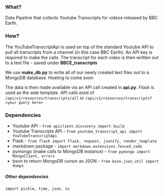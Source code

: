 ### What?
Data Pipeline that collects Youtube Transcripts for videos released by BBC Earth.

### How?
The YouTubeTranscriptApi is used on top of the standard Youtube API to pull all transcripts from a channel (in this case BBC Earth). An API key is required to make the calls.
The transcript for each video is then written out to a text file - saved under **BBCE_transcripts**

We use **make_db.py** to write all of our newly created text files out to a MongoDB database. Hosting to come soon

The data is then made available via an API call created in **api.py**. *Flask* is used as the web template.
API calls exist of `/api/v1/resources/transcripts/all` or `/api/v1/resources/transcripts?<your query here>`

### Dependencies
- Youtube API - `from apiclient.discovery import build`
- Youtube Transcripts API - `from youtube_transcript_api import YouTubeTranscriptApi`
- Flask - `from flask import Flask, request, jsonify, render_template`
- markdown package - `import markdown.extensions.fenced_code`
- pymongo (make calls to MongoDB instance) - `from pymongo import MongoClient, errors`
- bson to return MongoDB cursor as JSON - `from bson.json_util import dumps`

##### Other dependencies
```import pickle, time, json, os```

